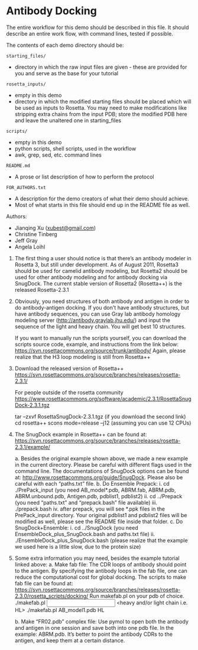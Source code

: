 Antibody Docking
================

The entire workflow for this demo should be described in this file.
It should describe an entire work flow, with command lines, tested if possible.

The contents of each demo directory should be:

`starting_files/`
* directory in which the raw input files are given - these are provided for you and serve as the base for your tutorial

`rosetta_inputs/`
* empty in this demo
* directory in which the modified starting files should be placed which will be used as inputs to Rosetta.  You may need to make modifications like stripping extra chains from the input PDB; store the modified PDB here and leave the unaltered one in starting_files 

`scripts/`
* empty in this demo
* python scripts, shell scripts, used in the workflow
* awk, grep, sed, etc. command lines

`README.md`
* A prose or list description of how to perform the protocol

`FOR_AUTHORS.txt`
* A description for the demo creators of what their demo should achieve.
* Most of what starts in this file should end up in the README file as well.

Authors:
* Jianqing Xu (xubest@gmail.com)
* Christine Tinberg
* Jeff Gray
* Angela Loihl



1.  The first thing a user should notice is that there’s an antibody 
    modeler in Rosetta 3, but still under development.  As of August 
    2011, Rosetta3 should be used for camelid antibody modeling, but 
    Rosetta2 should be used for other antibody modeling and for antibody 
    docking via SnugDock.  The current stable version of Rosetta2 
    (Rosetta++) is the released Rosetta-2.3.1

2.  Obviously, you need structures of both antibody and antigen in order 
    to do antibody-antigen docking. If you don't have antibody structures, 
    but have antibody sequences, you can use Gray lab antibody homology 
    modeling server (http://antibody.graylab.jhu.edu/) and input the sequence 
    of the light and heavy chain. You will get best 10 structures.

    If you want to manually run the scripts yourself, you can download 
    the scripts source code, example, and instructions from the link below:
    https://svn.rosettacommons.org/source/trunk/antibody/
    Again, please realize that the H3 loop modeling is still from Rosetta++

3.  Download the released version of Rosetta++ 
    https://svn.rosettacommons.org/source/branches/releases/rosetta-2.3.1/

    For people outside of the rosetta community
    https://www.rosettacommons.org/software/academic/2.3.1/RosettaSnugDock-2.3.1.tgz

    tar –zxvf RosettaSnugDock-2.3.1.tgz (if you download the second link)
    cd rosetta++
    scons mode=release –j12    (assuming you can use 12 CPUs)

4.  The SnugDock example in Rosetta++ can be found at:
    https://svn.rosettacommons.org/source/branches/releases/rosetta-2.3.1/example/

	a.  Besides the original example shown above, we made a new example 
	    in the current directory. Please be careful with different flags
	    used in the command line. The documentations of SnugDock options 
	    can be found at: 
	    http://www.rosettacommons.org/guide/SnugDock.
	    Please also be careful with each “paths.txt” file.
	b.  Do Ensemble Prepack:
		i.  cd ./PrePack_input (you need AB_model*.pdb, ABRM.fab, ABRM.pdb, 
		    ABRM.unbound.pdb, Antigen.pdb, pdblist1, pdblist2)
		ii. cd ../Prepack (you need “paths.txt” and “prepack.bash” file available)
		iii.	./prepack.bash
		iv. after prepack, you will see *.ppk files in the PrePack_input directory. 
		    Your original pdblist1 and pdblist2 files will be modified as well, 
		    please see the README file inside that folder.
	c.  Do SnugDock+Ensemble:
		i.  cd ../SnugDock (you need EnsembleDock_plus_SnugDock.bash and paths.txt file)
		ii. ./EnsembleDock_plus_SnugDock.bash (please realize that the example 
		    we used here is a little slow, due to the protein size)


5.  Some extra information you may need, besides the example tutorial linked above:
    a.  Make fab file:
	The CDR loops of antibody should point to the antigen. By specifying the antibody 
	loops in the fab file, one can reduce the computational cost for global docking. 
	The scripts to make fab file can be found at:
	https://svn.rosettacommons.org/source/branches/releases/rosetta-2.3.0/rosetta_scripts/docking/
	Run makefab.pl on your pdb of choice.
	./makefab.pl <input pdb> <heavy and/or light chain i.e. HL>
	./makefab.pl AB_model1.pdb HL

    b.  Make “FR02.pdb” complex file: 
	Use pymol to open both the antibody and antigen in one session and save both into one pdb file. 
	In the example: ABRM.pdb. It’s better to point the antibody CDRs to the antigen, and keep 
	them at a certain distance.







